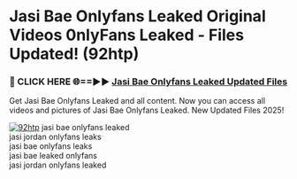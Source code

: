 # Jasi Bae Onlyfans Leaked Original Videos 0nlyFans Leaked - Files Updated! (92htp)

<h3>🔴 CLICK HERE 🌐==►► <a href="https://tinyurl.com/brd5kh86" rel="nofollow">Jasi Bae Onlyfans Leaked Updated Files</a></h3>

Get Jasi Bae Onlyfans Leaked and all content. Now you can access all videos and pictures of Jasi Bae Onlyfans Leaked. New Updated Files 2025!

[![92htp](https://i.imgur.com/K7sEzmb.gif)](https://tinyurl.com/brd5kh86)
jasi bae onlyfans leaked<br>
jasi jordan onlyfans leaks<br>
jasi bae onlyfans leaks<br>
jasi bae leaked onlyfans<br>
jasi jordan onlyfans leaked
